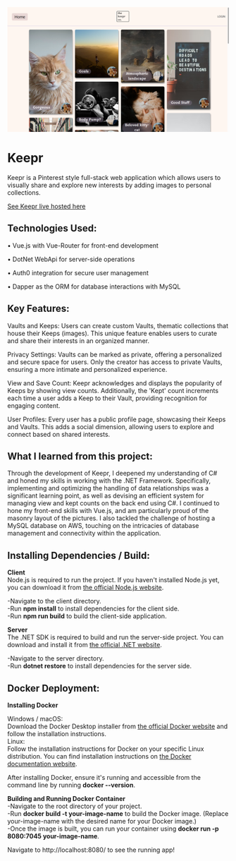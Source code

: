 ![Keepr Preview Image](KeeprScreenshot.png)

# Keepr

Keepr is a Pinterest style full-stack web application which allows users to visually share and explore new interests by adding images to personal collections.

[See Keepr live hosted here](https://keepr.corinnabolon.com)

## Technologies Used:
• Vue.js with Vue-Router for front-end development

• DotNet WebApi for server-side operations

• Auth0 integration for secure user management

• Dapper as the ORM for database interactions with MySQL

## Key Features:
Vaults and Keeps: Users can create custom Vaults, thematic collections that house their Keeps (images). This unique feature enables users to curate and share their interests in an organized manner.

Privacy Settings: Vaults can be marked as private, offering a personalized and secure space for users. Only the creator has access to private Vaults, ensuring a more intimate and personalized experience.

View and Save Count: Keepr acknowledges and displays the popularity of Keeps by showing view counts. Additionally, the 'Kept' count increments each time a user adds a Keep to their Vault, providing recognition for engaging content.

User Profiles: Every user has a public profile page, showcasing their Keeps and Vaults. This adds a social dimension, allowing users to explore and connect based on shared interests.

## What I learned from this project:
Through the development of Keepr, I deepened my understanding of C# and honed my skills in working with the .NET Framework. Specifically, implementing and optimizing the handling of data relationships was a significant learning point, as well as devising an efficient system for managing view and kept counts on the back end using C#. I continued to hone my front-end skills with Vue.js, and am particularly proud of the masonry layout of the pictures. I also tackled the challenge of hosting a MySQL database on AWS, touching on the intricacies of database management and connectivity within the application.

## Installing Dependencies / Build:

<b>Client</b><br>
Node.js is required to run the project. If you haven't installed Node.js yet, you can download it from <a href="https://nodejs.org/en">the official Node.js website</a>.

-Navigate to the client directory.<br>
-Run <b>npm install</b> to install dependencies for the client side.<br>
-Run <b>npm run build</b> to build the client-side application.<br>

<b>Server</b><br>
The .NET SDK is required to build and run the server-side project. You can download and install it from <a href="https://dotnet.microsoft.com/en-us/download">the official .NET website</a>.

-Navigate to the server directory.<br>
-Run <b>dotnet restore</b> to install dependencies for the server side.<br>

## Docker Deployment:

<b>Installing Docker</b>

Windows / macOS:<br>
Download the Docker Desktop installer from <a href="https://www.docker.com/">the official Docker website</a> and follow the installation instructions.<br>
Linux:<br>
Follow the installation instructions for Docker on your specific Linux distribution. You can find installation instructions on <a href="https://docs.docker.com/desktop/install/linux-install/">the Docker documentation website</a>.<br>

After installing Docker, ensure it's running and accessible from the command line by running <b>docker --version</b>.

<b>Building and Running Docker Container</b><br>
-Navigate to the root directory of your project.<br>
-Run <b>docker build -t your-image-name</b> to build the Docker image. (Replace your-image-name with the desired name for your Docker image.)<br>
-Once the image is built, you can run your container using <b>docker run -p 8080:7045 your-image-name</b>.

Navigate to http://localhost:8080/ to see the running app!
